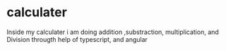 # calculater
Inside my calculater i am doing addition ,substraction, multiplication, and Division througth help of  typescript, and angular
